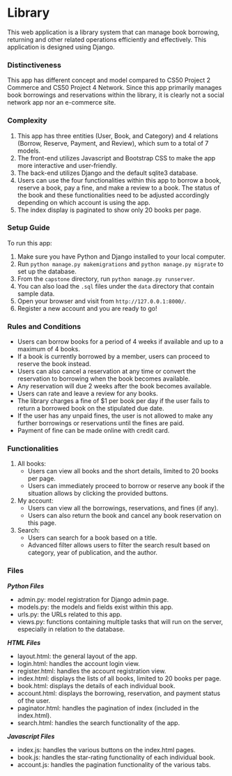 # Library

This web application is a library system that can manage book borrowing, returning and other related operations efficiently and effectively. This application is designed using Django.



### Distinctiveness

This app has different concept and model compared to CS50 Project 2 Commerce and CS50 Project 4 Network. Since this app primarily manages book borrowings and reservations within the library, it is clearly not a social network app nor an e-commerce site.



### Complexity

1. This app has three entities (User, Book, and Category) and 4 relations (Borrow, Reserve, Payment, and Review), which sum to a total of 7 models.
2. The front-end utilizes Javascript and Bootstrap CSS to make the app more interactive and user-friendly.
3. The back-end utilizes Django and the default sqlite3 database.
4. Users can use the four functionalities within this app to borrow a book, reserve a book, pay a fine, and make a review to a book. The status of the book and these functionalities need to be adjusted accordingly depending on which account is using the app.
5. The index display is paginated to show only 20 books per page.



### Setup Guide

To run this app:

1. Make sure you have Python and Django installed to your local computer.
2. Run `python manage.py makemigrations` and `python manage.py migrate` to set up the database.
3. From the `capstone` directory, run `python manage.py runserver`.
4. You can also load the `.sql` files under the `data` directory that contain sample data.
5. Open your browser and visit from `http://127.0.0.1:8000/`.
6. Register a new account and you are ready to go!



### Rules and Conditions

- Users can borrow books for a period of 4 weeks if available and up to a maximum of 4 books.
- If a book is currently borrowed by a member, users can proceed to reserve the book instead.
- Users can also cancel a reservation at any time or convert the reservation to borrowing when the book becomes available.
- Any reservation will due 2 weeks after the book becomes available.
- Users can rate and leave a review for any books.
- The library charges a fine of $1 per book per day if the user fails to return a borrowed book on the stipulated due date.
- If the user has any unpaid fines, the user is not allowed to make any further borrowings or reservations until the fines are paid.
- Payment of fine can be made online with credit card.



### Functionalities

1. All books:
   - Users can view all books and the short details, limited to 20 books per page.
   - Users can immediately proceed to borrow or reserve any book if the situation allows by clicking the provided buttons.
2. My account:
   - Users can view all the borrowings, reservations, and fines (if any).
   - Users can also return the book and cancel any book reservation on this page.
3. Search:
   - Users can search for a book based on a title.
   - Advanced filter allows users to filter the search result based on category, year of publication, and the author.



### Files

***Python Files***

- admin.py: model registration for Django admin page.
- models.py: the models and fields exist within this app.
- urls.py: the URLs related to this app.
- views.py: functions containing multiple tasks that will run on the server, especially in relation to the database.

***HTML Files***

- layout.html: the general layout of the app.
- login.html: handles the account login view.
- register.html: handles the account registration view.
- index.html: displays the lists of all books, limited to 20 books per page.
- book.html: displays the details of each individual book.
- account.html: displays the borrowing, reservation, and payment status of the user.
- paginator.html: handles the pagination of index (included in the index.html).
- search.html: handles the search functionality of the app.

***Javascript Files***

- index.js: handles the various buttons on the index.html pages.
- book.js: handles the star-rating functionality of each individual book.
- account.js: handles the pagination functionality of the various tabs.